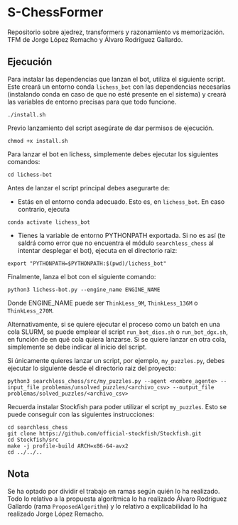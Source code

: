 # S-ChessFormer
Repositorio sobre ajedrez, transformers y razonamiento vs memorización. TFM de Jorge López Remacho y Álvaro Rodríguez Gallardo.

## Ejecución

Para instalar las dependencias que lanzan el bot, utiliza el siguiente script. Este creará un entorno conda `lichess_bot` con las dependencias necesarias (instalando conda en caso de que no esté presente en el sistema) y creará las variables de entorno precisas para que todo funcione.

```
./install.sh
```

Previo lanzamiento del script asegúrate de dar permisos de ejecución.

```
chmod +x install.sh
```


Para lanzar el bot en lichess, simplemente debes ejecutar los siguientes comandos:

```
cd lichess-bot
```

Antes de lanzar el script principal debes asegurarte de:

- Estás en el entorno conda adecuado. Esto es, en `lichess_bot`. En caso contrario, ejecuta
```
conda activate lichess_bot
```

- Tienes la variable de entorno PYTHONPATH exportada. Si no es así (te saldrá como error que no encuentra el módulo `searchless_chess` al intentar desplegar el bot), ejecuta en el directorio raiz:

```
export "PYTHONPATH=$PYTHONPATH:$(pwd)/lichess_bot"
```

Finalmente, lanza el bot con el siguiente comando:

```
python3 lichess-bot.py --engine_name ENGINE_NAME
```
Donde ENGINE\_NAME puede ser `ThinkLess_9M`, `ThinkLess_136M` o `ThinkLess_270M`.

Alternativamente, si se quiere ejecutar el proceso como un batch en una cola SLURM, se puede emplear el script `run_bot_dios.sh` o `run_bot_dgx.sh`, en función de en qué cola quiera lanzarse. Si se quiere lanzar en otra cola, simplemente se debe indicar al inicio del script.

Si únicamente quieres lanzar un script, por ejemplo, `my_puzzles.py`, debes ejecutar lo siguiente desde el directorio raiz del proyecto:

```
python3 searchless_chess/src/my_puzzles.py --agent <nombre_agente> --input_file problemas/unsolved_puzzles/<archivo_csv> --output_file problemas/solved_puzzles/<archivo_csv>

```
Recuerda instalar Stockfish para poder utilizar el script `my_puzzles`. Esto se puede conseguir con las siguientes instrucciones:


```
cd searchless_chess
git clone https://github.com/official-stockfish/Stockfish.git
cd Stockfish/src
make -j profile-build ARCH=x86-64-avx2
cd ../../..
```
## Nota

Se ha optado por dividir el trabajo en ramas según quién lo ha realizado. Todo lo relativo a la propuesta algorítmica lo ha realizado Álvaro Rodríguez Gallardo (rama `ProposedAlgorithm`) y lo relativo a explicabilidad lo ha realizado Jorge López Remacho.
